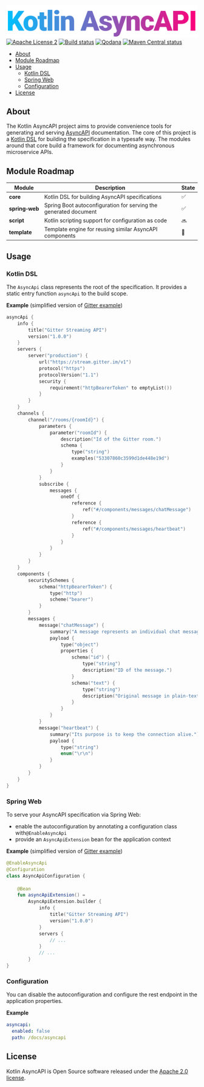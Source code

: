 ![Logo](.github/assets/kotlin_asyncapi_logo.png)
[![Apache License 2](https://img.shields.io/badge/license-ASF2-blue.svg)](https://www.apache.org/licenses/LICENSE-2.0.txt)
[![Build status](https://github.com/OpenFolder/kotlin-asyncapi/actions/workflows/build.yml/badge.svg?branch=master)](https://github.com/OpenFolder/kotlin-asyncapi/actions/workflows/build.yml)
[![Qodana](https://github.com/OpenFolder/kotlin-asyncapi/actions/workflows/qodana.yml/badge.svg?branch=master)](https://openfolder.github.io/kotlin-asyncapi/qodana/report)
[![Maven Central status](https://img.shields.io/maven-central/v/org.openfolder/kotlin-asyncapi-parent.svg)](https://search.maven.org/#search%7Cga%7C1%7Corg.openfolder%20kotlin-asyncapi)

* [About](#about)
* [Module Roadmap](#module-roadmap)
* [Usage](#usage)
    * [Kotlin DSL](#kotlin-dsl)
    * [Spring Web](#spring-web)
    * [Configuration](#configuration)
* [License](#license)

## About
The Kotlin AsyncAPI project aims to provide convenience tools for generating and serving 
[AsyncAPI](https://www.asyncapi.com/) documentation. The core of this project is a 
[Kotlin DSL](https://kotlinlang.org/docs/type-safe-builders.html) for building the specification in a typesafe way. 
The modules around that core build a framework for documenting asynchronous microservice APIs.

## Module Roadmap
| Module                | Description                                                      | State              |
|-----------------------|------------------------------------------------------------------|--------------------|
| **core**              | Kotlin DSL for building AsyncAPI specifications                  | :white_check_mark: |
| **spring&#x2011;web** | Spring Boot autoconfiguration for serving the generated document | :white_check_mark: |
| **script**            | Kotlin scripting support for configuration as code               | :soon:             |
| **template**          | Template engine for reusing similar AsyncAPI components          | :eyes:             |

## Usage
### Kotlin DSL
The `AsyncApi` class represents the root of the specification. It provides a static entry function `asyncApi` to the 
build scope.

**Example** (simplified version of [Gitter example](https://github.com/asyncapi/spec/blob/22c6f2c7a61846338bfbd43d81024cb12cf4ed5f/examples/gitter-streaming.yml))
```kotlin
asyncApi {
    info {
        title("Gitter Streaming API")
        version("1.0.0")
    }
    servers {
        server("production") {
            url("https://stream.gitter.im/v1")
            protocol("https")
            protocolVersion("1.1")
            security {
                requirement("httpBearerToken" to emptyList())
            }
        }
    }
    channels {
        channel("/rooms/{roomId}") {
            parameters {
                parameter("roomId") {
                    description("Id of the Gitter room.")
                    schema {
                        type("string")
                        examples("53307860c3599d1de448e19d")
                    }
                }
            }
            subscribe {
                messages {
                    oneOf {
                        reference {
                            ref("#/components/messages/chatMessage")
                        }
                        reference {
                            ref("#/components/messages/heartbeat")
                        }
                    }
                }
            }
        }
    }
    components {
        securitySchemes {
            schema("httpBearerToken") {
                type("http")
                scheme("bearer")
            }
        }
        messages {
            message("chatMessage") {
                summary("A message represents an individual chat message sent to a room.")
                payload {
                    type("object")
                    properties {
                        schema("id") {
                            type("string")
                            description("ID of the message.")
                        }
                        schema("text") {
                            type("string")
                            description("Original message in plain-text/markdown.")
                        }
                    }
                }
            }
            message("heartbeat") {
                summary("Its purpose is to keep the connection alive.")
                payload {
                    type("string")
                    enum("\r\n")
                }
            }
        }
    }
}
```

### Spring Web
To serve your AsyncAPI specification via Spring Web:
- enable the autoconfiguration by annotating a configuration class with`@EnableAsyncApi`
- provide an `AsyncApiExtension` bean for the application context

**Example** (simplified version of [Gitter example](https://github.com/asyncapi/spec/blob/22c6f2c7a61846338bfbd43d81024cb12cf4ed5f/examples/gitter-streaming.yml))
```kotlin
@EnableAsyncApi
@Configuration
class AsyncApiConfiguration {
    
    @Bean
    fun asyncApiExtension() =
        AsyncApiExtension.builder {
            info {
                title("Gitter Streaming API")
                version("1.0.0")
            }
            servers {
                // ...
            }
            // ...
        }
}
```

### Configuration
You can disable the autoconfiguration and configure the rest endpoint in the application properties.

**Example**
```yaml
asyncapi:
  enabled: false
  path: /docs/asyncapi
```

## License
Kotlin AsyncAPI is Open Source software released under the
[Apache 2.0 license](http://www.apache.org/licenses/LICENSE-2.0.html).
